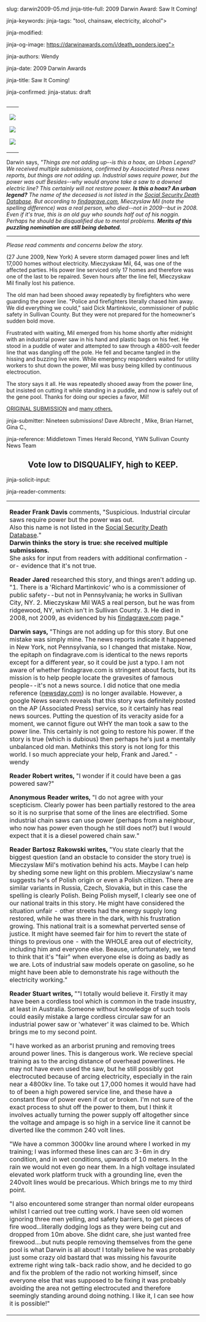 slug: darwin2009-05.md
jinja-title-full: 2009 Darwin Award: Saw It Coming!

<META name="description" content="Pennsylvania | A severe storm damaged power lines supplying 17,000 homes. Seven hours after the electricity failed, Mieczyskaw Mil finally los hist patience.	 The old man had been shooed away repeatedly by firefighters who were guarding the power line...">

jinja-keywords:
jinja-tags: "tool, chainsaw, electricity, alcohol">

jinja-modified:

jinja-og-image: https://darwinawards.com/i/death_ponders.jpeg">

jinja-authors: Wendy

jinja-date: 2009 Darwin Awards


jinja-title: Saw It Coming!


jinja-confirmed:
jinja-status: draft
<TABLE border=0 align=right><TR><TD align=center>

<A href="/cgi/search.pl?keywords=category%3Dchainsaw&swishindex=stories.data&show_description=yes&maxdisplay=10&maxresults=50"><IMG src="/i/icon/chainsaw.jpg" border=0></A>

<A href="/cgi/search.pl?keywords=category%3Delectricity&swishindex=stories.data&show_description=yes&maxdisplay=10&maxresults=50"><IMG src="/i/icon/electricity.jpg" border=0></A>

<A href="/cgi/search.pl?keywords=category%3Dalcohol&swishindex=stories.data&show_description=yes&maxdisplay=10&maxresults=50"><IMG src="/i/icon/beer.gif" border=0></A>

</TD></TR></TABLE>

<!-- 7.7 / 10 (2165 Votes) DISQUALIFIED at this point, Feb 2010 -->

Darwin says, <I>"Things are not adding up--is this a hoax, an Urban Legend?
We received multiple submissions, confirmed by Associated Press news
reports, but <I>things are not adding up. </I> Industrial saws require
power, but the power was out! Besides--<I>why</I> would anyone take a saw
to a downed electric line? This certainly will not restore power. <B>Is
this a hoax? An urban legend?</B> The name of the deceased is not listed
in the <A href="http://ssdi.rootsweb.ancestry.com/">Social Security Death
Database</A>. But according to <A
href="http://www.findagrave.com/cgi-bin/fg.cgi?page=gr&GRid=38964889">findagrave.com</A>,
Mieczyslaw Mil (note the spelling difference) was a real person, who
died--not in 2009--but in 2008.	 Even if it's true, this is an old guy who
sounds half out of his noggin.	Perhaps he should be disqualified due to
mental problems. <B>Merits of this puzzling nomination are still being
debated.</B>
<HR>

Please read comments and concerns below the story.</I>

(27 June 2009, New York) A severe storm damaged power lines and left 17,000
homes without electricity. Mieczyskaw Mil, 64, was one of the affected
parties. His power line serviced only 17 homes and therefore was one of the
last to be repaired. Seven hours after the line fell, Mieczyskaw Mil
finally lost his patience.

The old man had been shooed away repeatedly by firefighters who were
guarding the power line. "Police and firefighters literally chased him
away. We did everything we could," said Dick Martinkovic, commissioner of
public safety in Sullivan County. But they were not prepared for the
homeowner's sudden bold move.

Frustrated with waiting, Mil emerged from his home shortly after midnight
with an industrial power saw in his hand and plastic bags on his feet. He
stood in a puddle of water and attempted to saw through a 4800-volt feeder
line that was dangling off the pole. He fell and became tangled in the
hissing and buzzing live wire. While emergency responders waited for
utility workers to shut down the power, Mil was busy being killed by
continuous electrocution.

The story says it all. He was repeatedly shooed away from the power line, but insisted on cutting it while standing in a puddle, and now is safely out of the gene pool. Thanks for doing our species a favor, Mil!

<A href="http://www.darwinawards.com/slush/200906/pending20090627-102657.html">ORIGINAL
SUBMISSION</A> and <A
href="/cgi/search.pl?keywords=Mieczyskaw&submit=Search+Darwin&swishindex=reject.data&show_description=yes&maxdisplay=10&maxresults=50">many others.</A>

jinja-submitter: Nineteen submissions!	 Dave Albrecht , Mike, Brian Harnet, Gina C.,

jinja-reference: Middletown Times Herald Recond, YWN Sullivan County News Team

<H2 align=center>Vote low to DISQUALIFY, high to KEEP.</H2>

jinja-solicit-input:

jinja-reader-comments:

<TABLE width=75% border=0><TR><TD>
<P> <FONT size="-0"><B>Reader Frank Davis</B> comments, "Suspicious.
Industrial circular saws require power but the power was out.<BR>Also this
name is not listed in the <A
href="http://ssdi.rootsweb.ancestry.com/">Social Security Death
Database</A>."<BR><B>Darwin thinks the story is true: she received multiple
submissions.</B><BR> She asks for input from readers with additional
confirmation -or- evidence that it's not true.</FONT>

<FONT size="-0"><B>Reader Jared</B> researched this story, and things
aren't adding up. "1. There is a 'Richard Martinkovic' who is a
commissioner of public safety--but not in Pennsylvania; he works in
Sullivan City, NY. 2. Mieczyskaw Mil WAS a real person, but he was from
ridgewood, NY, which isn't in Sullivan County. 3. He died in 2008, not
2009, as evidenced by his <A
href="http://www.findagrave.com/cgi-bin/fg.cgi?page=gr&GRid=38964889">findagrave.com</A>
page."

<FONT size="-0"><B>Darwin says,</B> "Things are not adding up for this
story.	But one mistake was simply mine. The news reports indicate it
happened in New York, not Pennsylvania, so I changed that mistake. Now,
the epitaph on findagrave.com is identical to the news reports except for a
different year, so it could be just a typo. I am not aware of whether
findagrave.com is stringent about facts, but its mission is to help people
locate the gravesites of famous people--it's not a news source.	 I did
notice that one media reference (<A
href="http://www.newsday.com/news/local/wire/newyork/ny-bc-ny--angrymanelectrocu0627jun27,0,7186194.story">newsday.com</A>)
is no longer available.	 However, a google News search reveals that this
story was definitely posted on the AP (Associated Press) service, so it
certainly has real news sources. Putting the question of its veracity
aside for a moment, we cannot figure out WHY the man took a saw to the
power line. This certainly is not going to restore his power.	If the
story is true (which is dubious) then perhaps he's just a mentally
unbalanced old man. Methinks this story is not long for this world. I so
much appreciate your help, Frank and Jared." -wendy

<B>Reader Robert writes,</B> "I wonder if it could have been a gas powered
saw?"

<P><B>Anonymous Reader writes,</B> "I do not agree with your scepticism. Clearly
power has been partially restored to the area so it is no surprise that
some of the lines are electrified. Some industrial chain saws can use
power (perhaps from a neighbour, who now has power even though he still
does not?) but I would expect that it is a diesel powered chain saw."

<P><B>Reader Bartosz Rakowski writes,</B> "You state clearly that the
biggest question (and an obstacle to consider the story true) is Mieczyslaw
Mil's motivation behind his acts. Maybe I can help by sheding some new
light on this problem.	Mieczyslaw's name suggests he's of Polish origin or
even a Polish citizen. There are similar variants in Russia, Czech,
Slovakia, but in this case the spelling is clearly Polish. Being Polish
myself, I clearly see one of our national traits in this story. He might
have considered the situation unfair - other streets had the energy supply
long restored, while he was there in the dark, with his frustration
growing. This national trait is a somewhat perverted sense of justice. It
might have seemed fair for him to revert the state of things to previous
one - with the WHOLE area out of electricity, including him and everyone
else. Beause, unfortunately, we tend to think that it's "fair" when
everyone else is doing as badly as we are. Lots of industrial saw models
operate on gasoline, so he might have been able to demonstrate his rage
withouth the electricity working."

<P><B>Reader Stuart writes,</B> ""I totally would believe it. Firstly it may have
been a cordless tool which is common in the trade insustry, at least in
Australia. Someone without knowledge of such tools could easily mistake a
large cordless circular saw for an industrial power saw or 'whatever' it
was claimed to be. Which brings me to my second point.

<P>"I have worked as an arborist pruning and removing trees around power
lines.	This is dangerous work.	 We recieve special training as to the
arcing distance of overhead powerlines. He may not have even used the saw,
but he still possibly got electrocuted because of arcing electricity,
especially in the rain near a 4800kv line. To take out 17,000 homes it
would have had to of been a high powered service line, and these have a
constant flow of power even if cut or broken. I'm not sure of the exact
process to shut off the power to them, but I think it involves actually
turning the power supply off altogether since the voltage and ampage is so
high in a service line it cannot be diverted like the common 240 volt
lines.

"We have a common 3000kv line around where I worked in my training; I was
informed these lines can arc 3-6m in dry condition, and in wet conditions,
upwards of 10 meters. In the rain we would not even go near them. In a
high voltage insulated elevated work platform truck with a grounding line,
even the 240volt lines would be precarious. Which brings me to my third
point.

"I also encountered some stranger than normal older europeans whilst I
carried out tree cutting work. I have seen old women ignoring three men
yelling, and safety barriers, to get pieces of fire wood...literally
dodging logs as they were being cut and dropped from 10m above.	 She didnt
care, she just wanted free firewood....but nuts people removing themselves
from the gene pool is what Darwin is all about! I totally believe he was
probably just some crazy old bastard that was missing his favourite extreme
right wing talk-back radio show, and he decided to go and fix the problem
of the radio not working himself, since everyone else that was supposed to
be fixing it was probably avoiding the area not getting electrocuted and
therefore seemingly standing around doing nothing. I like it, I can see how
it is possible!"

</TD></TR></TABLE>

<P><FONT size="-0"><B></B></P>



<!--#include file=nav_2009.html -->


